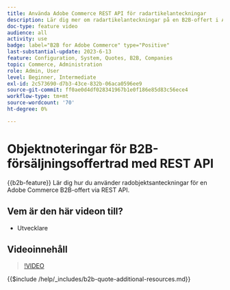 ```yaml
---
title: Använda Adobe Commerce REST API för radartikelanteckningar
description: Lär dig mer om radartikelanteckningar på en B2B-offert i Adobe Commerce med REST API
doc-type: feature video
audience: all
activity: use
badge: label="B2B for Adobe Commerce" type="Positive"
last-substantial-update: 2023-6-13
feature: Configuration, System, Quotes, B2B, Companies
topic: Commerce, Administration
role: Admin, User
level: Beginner, Intermediate
exl-id: 2c573690-d7b3-43ce-832b-06aca0596ee9
source-git-commit: ff0ae0d4df028341967b1e0f186e85d83c56ece4
workflow-type: tm+mt
source-wordcount: '70'
ht-degree: 0%

---
```


# Objektnoteringar för B2B-försäljningsoffertrad med REST API

{{b2b-feature}}
Lär dig hur du använder radobjektsanteckningar för en Adobe Commerce B2B-offert via REST API.

## Vem är den här videon till?

- Utvecklare

## Videoinnehåll

>[!VIDEO](https://video.tv.adobe.com/v/3420418?learn=on)

{{$include /help/_includes/b2b-quote-additional-resources.md}}
